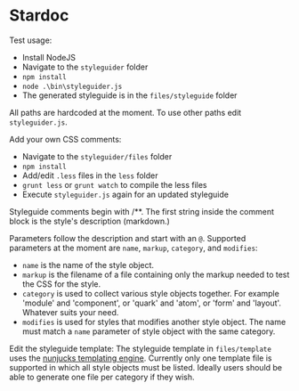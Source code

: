 Stardoc
===========

Test usage:
* Install NodeJS
* Navigate to the `styleguider` folder
* `npm install`
* `node .\bin\styleguider.js`
* The generated styleguide is in the `files/styleguide` folder

All paths are hardcoded at the moment. To use other paths edit `styleguider.js`.

Add your own CSS comments:
* Navigate to the `styleguider/files` folder
* `npm install`
* Add/edit `.less` files in the `less` folder
* `grunt less` or `grunt watch` to compile the less files
* Execute `styleguider.js` again for an updated styleguide

Styleguide comments begin with /**. The first string inside the comment block is
the style's description (markdown.)

Parameters follow the description and start with an `@`. Supported parameters at
the moment are `name`, `markup`, `category`, and `modifies`:
* `name` is the name of the style object.
* `markup` is the filename of a file containing only the markup needed to test
  the CSS for the style.
* `category` is used to collect various style objects together. For example
  'module' and 'component', or 'quark' and 'atom', or 'form' and 'layout'.
  Whatever suits your need.
* `modifies` is used for styles that modifies another style object. The name
  must match a `name` parameter of style object with the same category.

Edit the styleguide template:
The styleguide template in `files/template` uses the
[nunjucks templating engine](https://github.com/mozilla/nunjucks). Currently
only one template file is supported in which all style objects must be listed.
Ideally users should be able to generate one file per category if they wish.